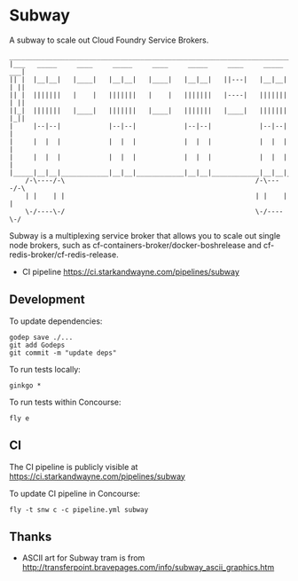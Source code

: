 Subway
======

A subway to scale out Cloud Foundry Service Brokers.

```
__________________________________________________________________________
|___   _____     ____     _____     ____     _____     ____     _____   ___|
|| |  |__|__|   |____|   |__|__|   |____|   |__|__|   ||---|   |__|__|  | ||
|| |  |||||||   |    |   |||||||   |    |   |||||||   |----|   |||||||  | ||
||_|  |||||||   |____|   |||||||   |____|   |||||||   |____|   |||||||  |_||
|     |--|--|            |--|--|            |--|--|            |--|--|     |
|     |  |  |            |  |  |            |  |  |            |  |  |     |
|     |  |  |            |  |  |            |  |  |            |  |  |     |
|_____|__|__|____________|__|__|____________|__|__|____________|__|__|_____|
    /-\----/-\                                                /-\----/-\
    | |    | |                                                | |    | |
    \-/----\-/                                                \-/----\-/
```

Subway is a multiplexing service broker that allows you to scale out single node brokers, such as cf-containers-broker/docker-boshrelease and cf-redis-broker/cf-redis-release.

-	CI pipeline https://ci.starkandwayne.com/pipelines/subway

Development
-----------

To update dependencies:

```
godep save ./...
git add Godeps
git commit -m "update deps"
```

To run tests locally:

```
ginkgo *
```

To run tests within Concourse:

```
fly e
```

CI
--

The CI pipeline is publicly visible at https://ci.starkandwayne.com/pipelines/subway

To update CI pipeline in Concourse:

```
fly -t snw c -c pipeline.yml subway
```

Thanks
------

-	ASCII art for Subway tram is from http://transferpoint.bravepages.com/info/subway_ascii_graphics.htm
